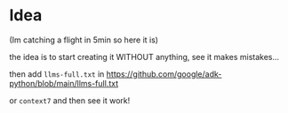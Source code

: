
# Idea

(Im catching a flight in 5min so here it is)

the idea is to start creating it WITHOUT anything, see it makes mistakes...

then add `llms-full.txt` in https://github.com/google/adk-python/blob/main/llms-full.txt

or `context7` and then see it work!

